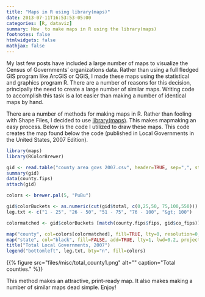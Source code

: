 ```yaml
---
title: "Maps in R using library(maps)"
date: 2013-07-11T16:53:53-05:00
categories: [R, dataviz]
summary: How  to make maps in R using the library(maps)
footnotes: false
htmlwidgets: false
mathjax: false
---
```


My last few posts have included a large number of maps to visualize the Census of Governments’ organizations data. Rather than using a full fledged GIS program like ArcGIS or QGIS, I made these maps using the statistical and graphics program R. There are a number of reasons for this decision, principally the need to create a large number of similar maps. Writing code to accomplish this task is a lot easier than making a number of identical maps by hand.

There are a number of methods for making maps in R. Rather than fooling with Shape Files, I decided to use [library(maps)](http://cran.r-project.org/web/packages/maps/index.html). This makes mapmaking an easy process. Below is the code I utilized to draw these maps. This code creates the map found below the code (published in Local Governments in the United States, 2007 Edition).

```R
library(maps)
library(RColorBrewer)

gid <- read.table("county area govs 2007.csv", header=TRUE, sep=",", stringsAsFactors=FALSE)
summary(gid)
data(county.fips)
attach(gid)

colors <- brewer.pal(5, "PuBu")

gid$colorBuckets <- as.numeric(cut(gid$total, c(0,25,50, 75,100,550)))
leg.txt <- c("1 - 25", "26 - 50", "51 - 75", "76 - 100", "&gt; 100")

colormatched <- gid$colorBuckets [match(county.fips$fips, gid$co_fips)]

map("county", col=colors[colormatched], fill=TRUE, lty=0, resolution=0, projection="polyconic")
map("state", col="black", fill=FALSE, add=TRUE, lty=1, lwd=0.2, projection="polyconic")
title("Total Local Governments, 2007")
legend("bottomleft", leg.txt, bty="n", fill=colors)
```

{{% figure src="files/misc/total_county1.png" alt="" caption="Total counties." %}}

This method makes an attractive, print-ready map. It also makes making a number of similar maps dead simple. Enjoy!
